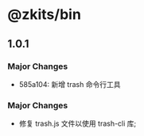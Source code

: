 # @zkits/bin

## 1.0.1

### Major Changes

- 585a104: 新增 trash 命令行工具

### Major Changes

- 修复 trash.js 文件以使用 trash-cli 库;
